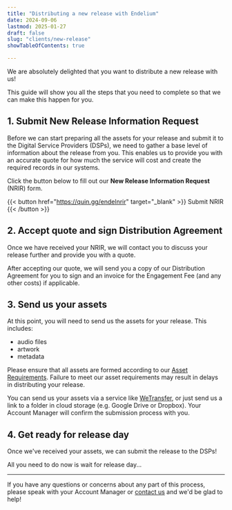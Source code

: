```yaml
---
title: "Distributing a new release with Endelium"
date: 2024-09-06
lastmod: 2025-01-27
draft: false
slug: "clients/new-release"
showTableOfContents: true

---
```


We are absolutely delighted that you want to distribute a new release with us!

This guide will show you all the steps that you need to complete so that we can make this happen for you.

## 1. Submit New Release Information Request

Before we can start preparing all the assets for your release and submit it to the Digital Service Providers (DSPs), we need to gather a base level of information about the release from you. This enables us to provide you with an accurate quote for how much the service will cost and create the required records in our systems.

Click the button below to fill out our **New Release Information Request** (NRIR) form.

{{< button href="https://quin.gg/endelnrir" target="_blank" >}}
Submit NRIR
{{< /button >}}

## 2. Accept quote and sign Distribution Agreement

Once we have received your NRIR, we will contact you to discuss your release further and provide you with a quote.

After accepting our quote, we will send you a copy of our Distribution Agreement for you to sign and an invoice for the Engagement Fee (and any other costs) if applicable.

## 3. Send us your assets

At this point, you will need to send us the assets for your release. This includes:

* audio files
* artwork
* metadata

Please ensure that all assets are formed according to our [Asset Requirements](/clients/asset-requirements). Failure to meet our asset requirements may result in delays in distributing your release.

You can send us your assets via a service like [WeTransfer](https://wetransfer.com/), or just send us a link to a folder in cloud storage (e.g. Google Drive or Dropbox). Your Account Manager will confirm the submission process with you.

## 4. Get ready for release day

Once we've received your assets, we can submit the release to the DSPs! 

All you need to do now is wait for release day...

---

If you have any questions or concerns about any part of this process, please speak with your Account Manager or [contact us](/contact) and we'd be glad to help!
